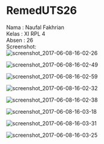# RemedUTS26
Nama  : Naufal Fakhrian<br>
Kelas : XI RPL 4<br>
Absen : 26<br>
Screenshot:<br>
![screenshot_2017-06-08-16-02-26](https://user-images.githubusercontent.com/22053684/26921389-185c1418-4c66-11e7-872c-7d96651a8f00.png)<br>

![screenshot_2017-06-08-16-02-49](https://user-images.githubusercontent.com/22053684/26921451-48b58dce-4c66-11e7-985a-d3da54083c8c.png)
<br>

![screenshot_2017-06-08-16-02-59](https://user-images.githubusercontent.com/22053684/26921459-525e2e12-4c66-11e7-9825-74aa6cd55bb6.png)
<br>

![screenshot_2017-06-08-16-02-32](https://user-images.githubusercontent.com/22053684/26921476-5eb7cc90-4c66-11e7-8454-b8be406c5155.png)
<br>

![screenshot_2017-06-08-16-02-38](https://user-images.githubusercontent.com/22053684/26921477-606e0b26-4c66-11e7-8122-887e3788cda7.png)
<br>

![screenshot_2017-06-08-16-03-18](https://user-images.githubusercontent.com/22053684/26921484-64d8e550-4c66-11e7-8d91-eb78b333927c.png)
<br>

![screenshot_2017-06-08-16-03-31](https://user-images.githubusercontent.com/22053684/26921493-69e8ac56-4c66-11e7-8aaf-ffd2f5793c3d.png)
<br>

![screenshot_2017-06-08-16-03-25](https://user-images.githubusercontent.com/22053684/26921496-6e0616de-4c66-11e7-9b97-9532b688d308.png)
